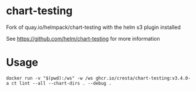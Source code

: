 # chart-testing
Fork of quay.io/helmpack/chart-testing with the helm s3 plugin installed

See https://github.com/helm/chart-testing for more information

# Usage

```
docker run -v "$(pwd):/ws" -w /ws ghcr.io/cresta/chart-testing:v3.4.0-a ct lint --all --chart-dirs . --debug .
```
